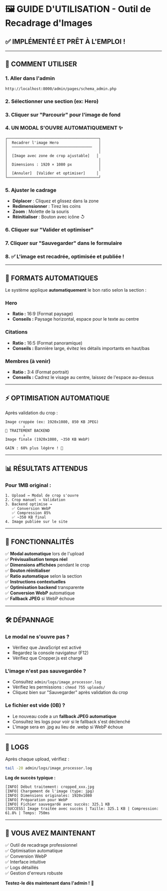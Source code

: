 # 🖼️ GUIDE D'UTILISATION - Outil de Recadrage d'Images

## ✅ IMPLÉMENTÉ ET PRÊT À L'EMPLOI !

---

## 🚀 COMMENT UTILISER

### 1. Aller dans l'admin
```
http://localhost:8000/admin/pages/schema_admin.php
```

### 2. Sélectionner une section (ex: Hero)

### 3. Cliquer sur "Parcourir" pour l'image de fond

### 4. **UN MODAL S'OUVRE AUTOMATIQUEMENT** ✨
```
┌─────────────────────────────────────────┐
│  Recadrer l'image Hero                  │
│  ────────────────────────────────────   │
│                                         │
│  [Image avec zone de crop ajustable]   │
│                                         │
│  Dimensions : 1920 × 1080 px            │
│                                         │
│  [Annuler]  [Valider et optimiser]     │
└─────────────────────────────────────────┘
```

### 5. Ajuster le cadrage
- **Déplacer** : Cliquez et glissez dans la zone
- **Redimensionner** : Tirez les coins
- **Zoom** : Molette de la souris
- **Réinitialiser** : Bouton avec icône ↺

### 6. Cliquer sur "Valider et optimiser"

### 7. Cliquer sur "Sauvegarder" dans le formulaire

### 8. ✅ L'image est recadrée, optimisée et publiée !

---

## 🎨 FORMATS AUTOMATIQUES

Le système applique **automatiquement** le bon ratio selon la section :

### Hero
- **Ratio :** 16:9 (Format paysage)
- **Conseils :** Paysage horizontal, espace pour le texte au centre

### Citations
- **Ratio :** 16:5 (Format panoramique)
- **Conseils :** Bannière large, évitez les détails importants en haut/bas

### Membres (à venir)
- **Ratio :** 3:4 (Format portrait)
- **Conseils :** Cadrez le visage au centre, laissez de l'espace au-dessus

---

## ⚡ OPTIMISATION AUTOMATIQUE

Après validation du crop :

```
Image croppée (ex: 1920x1080, 850 KB JPEG)
        ↓
🔄 TRAITEMENT BACKEND
        ↓
Image finale (1920x1080, ~350 KB WebP)

GAIN : 60% plus légère ! 🚀
```

---

## 📊 RÉSULTATS ATTENDUS

### Pour 1MB original :
```
1. Upload → Modal de crop s'ouvre
2. Crop manuel → Validation
3. Backend optimise → 
   ✅ Conversion WebP
   ✅ Compression 85%
   ✅ ~350 KB final
4. Image publiée sur le site
```

---

## 🎯 FONCTIONNALITÉS

✅ **Modal automatique** lors de l'upload  
✅ **Prévisualisation temps réel**  
✅ **Dimensions affichées** pendant le crop  
✅ **Bouton réinitialiser**  
✅ **Ratio automatique** selon la section  
✅ **Instructions contextuelles**  
✅ **Optimisation backend** transparente  
✅ **Conversion WebP** automatique  
✅ **Fallback JPEG** si WebP échoue  

---

## 🛠️ DÉPANNAGE

### Le modal ne s'ouvre pas ?
- Vérifiez que JavaScript est activé
- Regardez la console navigateur (F12)
- Vérifiez que Cropper.js est chargé

### L'image n'est pas sauvegardée ?
- Consultez `admin/logs/image_processor.log`
- Vérifiez les permissions : `chmod 755 uploads/`
- Cliquez bien sur "Sauvegarder" après validation du crop

### Le fichier est vide (0B) ?
- Le nouveau code a un **fallback JPEG automatique**
- Consultez les logs pour voir si le fallback s'est déclenché
- L'image sera en .jpg au lieu de .webp si WebP échoue

---

## 📝 LOGS

Après chaque upload, vérifiez :
```bash
tail -20 admin/logs/image_processor.log
```

**Log de succès typique :**
```
[INFO] Début traitement: cropped_xxx.jpg
[INFO] Chargement de l'image (type: jpg)
[INFO] Dimensions originales: 1920x1080
[INFO] Préparation pour WebP
[INFO] Fichier sauvegardé avec succès: 325.1 KB
[SUCCESS] Image traitée avec succès | Taille: 325.1 KB | Compression: 61.8% | Temps: 750ms
```

---

## 🎉 VOUS AVEZ MAINTENANT

✅ Outil de recadrage professionnel  
✅ Optimisation automatique  
✅ Conversion WebP  
✅ Interface intuitive  
✅ Logs détaillés  
✅ Gestion d'erreurs robuste  

**Testez-le dès maintenant dans l'admin !** 🚀

